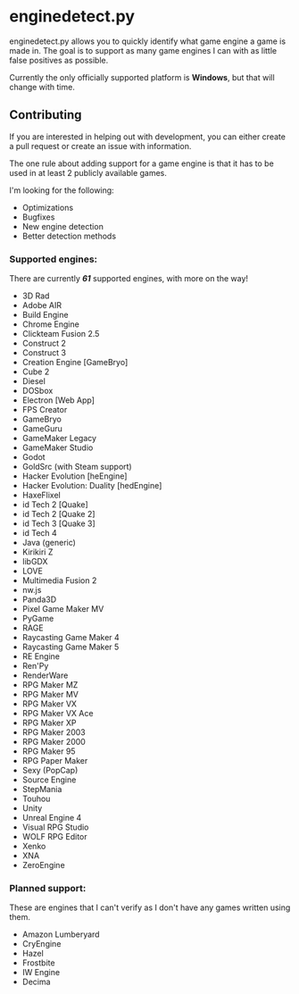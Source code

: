 # enginedetect.py

enginedetect.py allows you to quickly identify what game engine a game is made in. The goal is to support as many game engines I can with as little false positives as possible.

Currently the only officially supported platform is **Windows**, but that will change with time.

## Contributing

If you are interested in helping out with development, you can either create a pull request or create an issue with information.

The one rule about adding support for a game engine is that it has to be used in at least 2 publicly available games.

I'm looking for the following:

- Optimizations
- Bugfixes
- New engine detection
- Better detection methods

### Supported engines:

There are currently ***61*** supported engines, with more on the way!

- 3D Rad
- Adobe AIR
- Build Engine
- Chrome Engine
- Clickteam Fusion 2.5
- Construct 2
- Construct 3
- Creation Engine [GameBryo]
- Cube 2
- Diesel
- DOSbox
- Electron [Web App]
- FPS Creator
- GameBryo
- GameGuru
- GameMaker Legacy
- GameMaker Studio
- Godot
- GoldSrc (with Steam support)
- Hacker Evolution [heEngine]
- Hacker Evolution: Duality [hedEngine]
- HaxeFlixel
- id Tech 2 [Quake]
- id Tech 2 [Quake 2]
- id Tech 3 [Quake 3]
- id Tech 4
- Java (generic)
- Kirikiri Z
- libGDX
- LOVE
- Multimedia Fusion 2
- nw.js
- Panda3D
- Pixel Game Maker MV
- PyGame
- RAGE
- Raycasting Game Maker 4
- Raycasting Game Maker 5
- RE Engine
- Ren'Py
- RenderWare
- RPG Maker MZ
- RPG Maker MV
- RPG Maker VX
- RPG Maker VX Ace
- RPG Maker XP
- RPG Maker 2003
- RPG Maker 2000
- RPG Maker 95
- RPG Paper Maker
- Sexy (PopCap)
- Source Engine
- StepMania
- Touhou
- Unity
- Unreal Engine 4
- Visual RPG Studio
- WOLF RPG Editor
- Xenko
- XNA
- ZeroEngine

### Planned support:

These are engines that I can't verify as I don't have any games written using them.

- Amazon Lumberyard
- CryEngine
- Hazel
- Frostbite
- IW Engine
- Decima
